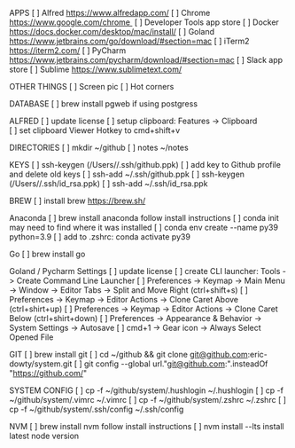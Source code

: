 APPS
[ ] Alfred					https://www.alfredapp.com/
[ ] Chrome 					https://www.google.com/chrome 
[ ] Developer Tools 		app store
[ ] Docker 					https://docs.docker.com/desktop/mac/install/
[ ] Goland 					https://www.jetbrains.com/go/download/#section=mac
[ ] iTerm2 					https://iterm2.com/
[ ] PyCharm					https://www.jetbrains.com/pycharm/download/#section=mac
[ ] Slack 					app store
[ ] Sublime 				https://www.sublimetext.com/

OTHER THINGS
[ ] Screen pic
[ ] Hot corners

DATABASE
[ ] brew install pgweb		if using postgress

ALFRED
[ ] update license
[ ] setup clipboard: Features -> Clipboard		
[ ] set clipboard Viewer Hotkey to cmd+shift+v

DIRECTORIES
[ ] mkdir ~/github
[ ] notes ~/notes

KEYS
[ ] ssh-keygen (/Users/<username>/.ssh/github.ppk)
[ ] add key to Github profile and delete old keys
[ ] ssh-add ~/.ssh/github.ppk
[ ] ssh-keygen (/Users/<username>/.ssh/id_rsa.ppk)
[ ] ssh-add ~/.ssh/id_rsa.ppk

BREW
[ ] install brew 			https://brew.sh/

Anaconda
[ ] brew install anaconda	follow install instructions
[ ] conda init 				may need to find where it was installed
[ ] conda env create --name py39 python=3.9
[ ] add to .zshrc: conda activate py39

Go
[ ] brew install go

Goland / Pycharm Settings
[ ] update license
[ ] create CLI launcher: Tools -> Create Command Line Launcher
[ ] Preferences -> Keymap -> Main Menu -> Window -> Editor Tabs -> Split and Move Right (ctrl+shift+s)
[ ] Preferences -> Keymap -> Editor Actions -> Clone Caret Above (ctrl+shirt+up)
[ ] Preferences -> Keymap -> Editor Actions -> Clone Caret Below (ctrl+shirt+down)
[ ] Preferences -> Appearance & Behavior -> System Settings -> Autosave
[ ] cmd+1 -> Gear icon -> Always Select Opened File

GIT 
[ ] brew install git
[ ] cd ~/github && git clone git@github.com:eric-dowty/system.git
[ ] git config --global url."git@github.com:".insteadOf "https://github.com/"

SYSTEM CONFIG
[ ] cp -f ~/github/system/.hushlogin ~/.hushlogin
[ ] cp -f ~/github/system/.vimrc ~/.vimrc
[ ] cp -f ~/github/system/.zshrc ~/.zshrc
[ ] cp -f ~/github/system/.ssh/config ~/.ssh/config

NVM
[ ] brew install nvm 		follow install instructions
[ ] nvm install --lts 		install latest node version
